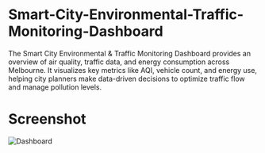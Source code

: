 # Smart-City-Environmental-Traffic-Monitoring-Dashboard
The Smart City Environmental &amp; Traffic Monitoring Dashboard provides an overview of air quality, traffic data, and energy consumption across Melbourne. It visualizes key metrics like AQI, vehicle count, and energy use, helping city planners make data-driven decisions to optimize traffic flow and manage pollution levels.

# Screenshot
![Dashboard](https://github.com/user-attachments/assets/620233df-ba35-42cc-8beb-1849049bea7e)
